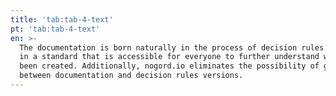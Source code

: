 ```yaml
---
title: 'tab:tab-4-text'
pt: 'tab:tab-4-text'
en: >-
  The documentation is born naturally in the process of decision rules creation,
  in a standard that is accessible for everyone to further understand what has
  been created. Additionally, nogord.io eliminates the possibility of gaps
  between documentation and decision rules versions.
---
```



